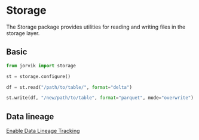 # Storage
The Storage package provides utilities for reading and writing files in the storage layer.

## Basic
```python
from jorvik import storage

st = storage.configure()

df = st.read("/path/to/table/", format="delta")

st.write(df, "/new/path/to/table", format="parquet", mode="overwrite")
```

## Data lineage
[Enable Data Lineage Tracking](../data_lineage/README.md)
